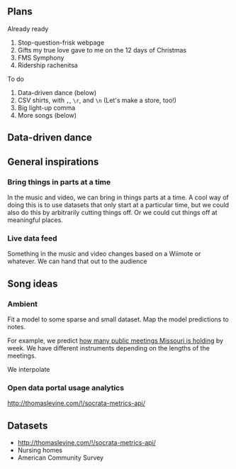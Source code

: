 ## Plans

Already ready

1. Stop-question-frisk webpage
2. Gifts my true love gave to me on the 12 days of Christmas
3. FMS Symphony
4. Ridership rachenitsa

To do

1. Data-driven dance (below)
2. CSV shirts, with `,`, `\r`, and `\n` (Let's make a store, too!)
3. Big light-up comma
4. More songs (below)

## Data-driven dance

## General inspirations

### Bring things in parts at a time
In the music and video, we can bring in things parts at a time.
A cool way of doing this is to use datasets that only start at
a particular time, but we could also do this by arbitrarily cutting
things off. Or we could cut things off at meaningful places.

### Live data feed
Something in the music and video changes based on a Wiimote or
whatever. We can hand that out to the audience

## Song ideas

### Ambient
Fit a model to some sparse and small dataset. Map the model
predictions to notes.

For example, we predict
[how many public meetings Missouri is holding](http://thomaslevine.com/!/socrata-calendars/)
by week. We have different instruments depending on the lengths of
the meetings.

We interpolate

### Open data portal usage analytics
http://thomaslevine.com/!/socrata-metrics-api/

## Datasets

* http://thomaslevine.com/!/socrata-metrics-api/
* Nursing homes
* American Community Survey
